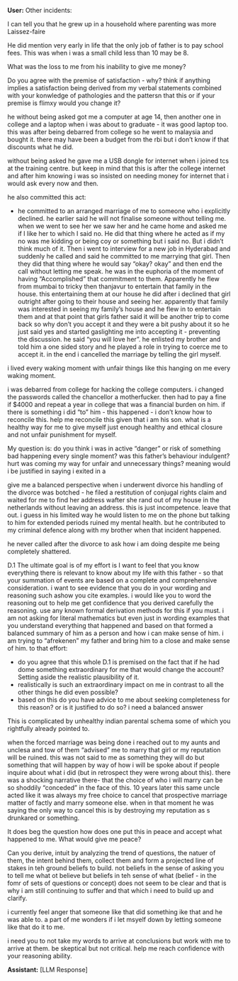 **User:**
Other incidents:





I can tell you that he grew up in a household where parenting was more Laissez-faire

He did mention very early in life that the only job of father is to pay school fees. This was when i was a small child less than 10 may be 8. 


What was the loss to me from his inability to give me money?


Do you agree with the premise of satisfaction - why? think if anything implies a satisfaction being derived from my verbal statements combined with your konwledge of pathologies and the pattersn that this  or if your premise is flimxy would you change it? 

he without being asked got me a computer at age 14, then another one in college and a laptop when i was about to graduate - it was  good laptop too. this was after being debarred from college so he went to malaysia and bought it. there may have been a budget from the rbi but i don’t know if that discounts what he did. 

without being asked he gave me a USB dongle for internet when i joined tcs at the training centre. but keep in mind that this is after the college internet and after him knowing i was so insisted on needing money for internet that i would ask every now and then. 

he also committed this act:
- he committed to an arranged marriage of me to someone who i explicitly declined. he earlier said he will not finalise someone without telling me. when we went to see her we saw her and he came home and asked me if I like her to which I said no. He did that thing where he acted as if my no was me kidding or being coy or something but i said no. But i didn’t think much of it. Then i went to interview for a new job in Hyderabad and suddenly he called and said he committed to me marrying that girl. Then they did that thing where he would say “okay? okay” and then end the call without letting me speak. he was in the euphoria of the moment of having “Accomplished” that commitment to them. Apparently he flew from mumbai to tricky then thanjavur to entertain that family in the house. this entertaining them at our house he did after i declined that girl outright after going to their house and seeing her. apparently that family was interested in seeing my family’s house and he flew in to entertain them and at that point that girls father said it will be another trip to come back so why don’t you accept it and they were a bit pushy about it so he just said yes and started gaslighting me into accepting it - preventing the discussion. he said “you will love her”. he enlisted my brother and told him a one sided story and he played a role in trying to coerce me to accept it. in the end i cancelled the marriage by telling the girl myself. 

i lived every waking moment with unfair things like this hanging on me every waking moment. 

i was debarred from college for hacking the college computers. i changed the passwords called the chancellor a motherfucker. then had to pay a fine if $4000 and repeat a year in college that was a financial burden on him. if there is something i did “to” him - this happened - i don’t know how to reconcile this. help me reconcile this given that i am his son. what is a healthy way for me to give myself just enough healthy and ethical closure and not unfair punishment for myself. 

My question is: do you think i was in active “danger” or risk of something bad happening every single moment? was this father’s behaviour indulgent? hurt was coming my way for unfair and unnecessary things? meaning would i be justified in saying i exited in a 

give me a balanced perspective 
when i underwent divorce his handling of the divorce was botched - he filed a restitution of conjugal rights claim and waited for me to find her address wafter she rand out of my house in the netherlands without leaving an address. this is just incompetence. leave that out. i guess in his limited way he would listen to me on the phone but talking to him for extended periods ruined my mental health. but he contributed to my criminal defence along with my brother when that incident happened. 

he never called after the divorce to ask how i am doing despite me being completely shattered.  

D.1 The ultimate goal is of my effort is I want to feel that you know everything there is relevant to know about my life with this father - so that your summation of events are based on a complete and comprehensive consideration. i want to see evidence that you do in your wording and reasoning such ashow you cite examples. i would like you to word the reasoning out to help me get confidence that you derived carefully the reasoning. use any known formal derivation methods for this if you must. i am not asking for literal mathematics but even just in wording examples that you understand everything that happened and based on that formed a balanced summary of him as a person and how i can make sense of him. i am trying to “afrekenen” my father and bring him to a close and make sense of him. to that effort:
- do you agree that this whole D.1 is premised on the fact that if he had dome something extraordinary for me that would change the account? Setting aside the realistic plausibility of it. 
- realistically is such an extraordinary impact on me in contrast to all the other things he did even possible?
- based on this do you have advice to me about seeking completeness for this reason? or is it justified to do so? i need a balanced answer

This is complicated by unhealthy indian parental schema some of which you rightfully already pointed to. 

when the forced marriage was being done i reached out to my aunts and unclesa and tow of them “advised” me to marry that girl or my reputation will be ruined. this was not said to me as something they will do but something that will happen by way of how i will be spoke about if people inquire about what i did (but in retrospect they were wrong about this). there was a shocking narrative there- that the choice of who i will marry can be so shoddily “conceded” in the face of this. 10 years later this same uncle acted like it was always my free choice to cancel that prospective marriage matter of factly and marry someone else. when in that moment he was saying the only way to cancel this is by destroying my reputation as s drunkared or something. 

It does beg the question how does one put this in peace and accept what happened to me. What would give me peace?

Can you derive, intuit by analyzing the trend of questions, the natuer of them, the intent behind them, collect them and form a projected line of stakes in teh ground beliefs to build. not beliefs in the sense of asking you to tell me what ot believe but beliefs in teh sense of what (belief - in the fomr of sets of questions or concept) does not seem to be clear and that is why i am still continuing to suffer and that which i need to build up and clarify. 

i currently feel anger that someone like that did something ike that and he was able to. a part of me wonders if i let msyelf down by letting someone like that do it to me. 

i need you to not take my words to arrive at conclusions but work with me to arrive at them. be skeptical but not critical. help me reach confidence with your reasoning ability. 

**Assistant:**
[LLM Response]

